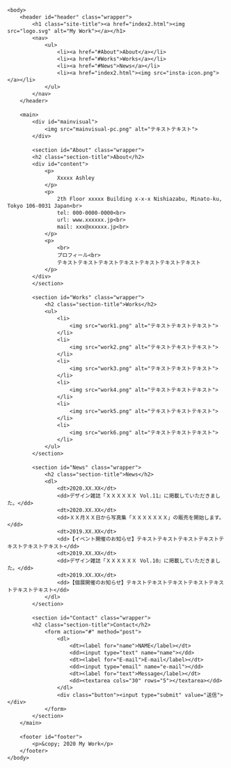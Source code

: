 <!DOCTYPE html>
<html lang="ja">
    <head>
        <meta charset="UTF-8">
        <title>練習２</title>
        <meta name="viewport" content="width=device-width", initial-scale=1.0>
        <meta name="discriptoin" content="HP練習用サイト2">
        <link rel="shortcut icon" href="favicon.ico">
        <link rel="stylesheet" href="https://unpkg.com/ress/dist/ress.min.css">
        <link rel="stylesheet" href="stylesheet2.css">
    </head>

    <body>
        <header id="header" class="wrapper">
            <h1 class="site-title"><a href="index2.html"><img src="logo.svg" alt="My Work"></a></h1>
            <nav>
                <ul>
                    <li><a href="#About">About</a></li>
                    <li><a href="#Works">Works</a></li>
                    <li><a href="#News">News</a></li>
                    <li><a href="index2.html"><img src="insta-icon.png"></a></li>
                </ul>
            </nav>
        </header>

        <main>
            <div id="mainvisual">
                <img src="mainvisual-pc.png" alt="テキストテキスト">
            </div>

            <section id="About" class="wrapper">
            <h2 class="section-title">About</h2>
            <div id="content">
                <p>
                    Xxxxx Ashley
                </p>
                <p>
                    2th Floor xxxxx Building x-x-x Nishiazabu, Minato-ku, Tokyo 106-0031 Japan<br>
                    tel: 000-0000-0000<br>
                    url: www.xxxxxx.jp<br>
                    mail: xxx@xxxxxx.jp<br>
                </p>
                <p>
                    <br>
                    プロフィール<br>
                    テキストテキストテキストテキストテキストテキストテキスト
                </p>
            </div>
            </section>

            <section id="Works" class="wrapper">
                <h2 class="section-title">Works</h2>
                <ul>
                    <li>
                        <img src="work1.png" alt="テキストテキストテキスト">
                    </li>
                    <li>
                        <img src="work2.png" alt="テキストテキストテキスト">
                    </li>
                    <li>
                        <img src="work3.png" alt="テキストテキストテキスト">
                    </li>
                    <li>
                        <img src="work4.png" alt="テキストテキストテキスト">
                    </li>
                    <li>
                        <img src="work5.png" alt="テキストテキストテキスト">
                    </li>
                    <li>
                        <img src="work6.png" alt="テキストテキストテキスト">
                    </li>
                </ul>
            </section>

            <section id="News" class="wrapper">
                <h2 class="section-title">News</h2>
                <dl>
                    <dt>2020.XX.XX</dt>
                    <dd>デザイン雑誌「ＸＸＸＸＸＸ Vol.11』に掲載していただきました。</dd>
                    <dt>2020.XX.XX</dt>
                    <dd>ＸＸ月ＸＸ日から写真集「ＸＸＸＸＸＸＸ」の販売を開始します。</dd>
                    <dt>2019.XX.XX</dt>
                    <dd>【イベント開催のお知らせ】テキストテキストテキストテキストテキストテキストテキスト</dd>
                    <dt>2019.XX.XX</dt>
                    <dd>デザイン雑誌「ＸＸＸＸＸＸ Vol.10』に掲載していただきました。</dd>
                    <dt>2019.XX.XX</dt>
                    <dd>【個展開催のお知らせ】テキストテキストテキストテキストテキストテキストテキスト</dd>
                </dl>
            </section>

            <section id="Contact" class="wrapper">
            <h2 class="section-title">Contact</h2>
                <form action="#" method="post">
                    <dl>
                        <dt><label for="name">NAME</label></dt>
                        <dd><input type="text" name="name"></dd>
                        <dt><label for="E-mail">E-mail</label></dt>
                        <dd><input type="email" name="e-mail"></dd>
                        <dt><label for="text">Message</label></dt>
                        <dd><textarea cols="30" rows="5"></textarea></dd>
                    </dl>
                    <div class="button"><input type="submit" value="送信"></div>
                </form>
            </section>
        </main>

        <footer id="footer">
            <p>&copy; 2020 My Work</p>
        </footer>
    </body>
</html>
